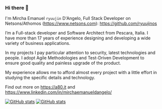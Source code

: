 ### Hi there 👋

I'm Mircha Emanuel `ryuujin` D'Angelo, Full Stack Developer on Netsons/Athomos (https://www.netsons.com): https://github.com/ryuujinos

I’m a Full-stack developer and Software Architect from Pescara, Italia. I have more than 17 years of experience designing and developing a wide variety of business applications.

In my projects I pay particular attention to security, latest technologies and people. I adopt Agile Methodologies and Test-Driven Development to ensure good quality and painless upgrade of the product.

My experience allows me to afford almost every project with a little effort in studying the specific details and technology.

Find out more on https://a80.it and https://www.linkedin.com/in/mirchaemanueldangelo/

[![GitHub stats](https://github-readme-stats.vercel.app/api?username=mirchaemanuel&count_private=true&show_icons=true&theme=cobalt&custom_title=GitHub%20Personal)]()
[![GitHub stats](https://github-readme-stats.vercel.app/api?username=ryuujinos&count_private=true&show_icons=true&theme=cobalt&custom_title=GitHub%20Work)]()
<!--
**mirchaemanuel/mirchaemanuel** is a ✨ _special_ ✨ repository because its `README.md` (this file) appears on your GitHub profile.

Here are some ideas to get you started:

- 🔭 I’m currently working on ...
- 🌱 I’m currently learning ...
- 👯 I’m looking to collaborate on ...
- 🤔 I’m looking for help with ...
- 💬 Ask me about ...
- 📫 How to reach me: ...
- 😄 Pronouns: ...
- ⚡ Fun fact: ...
-->
